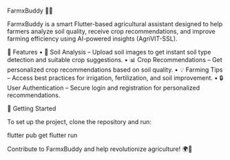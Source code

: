 FarmxBuddy 🌾🌱

FarmxBuddy is a smart Flutter-based agricultural assistant designed to help farmers analyze soil quality, receive crop recommendations, and improve farming efficiency using AI-powered insights (AgriVIT-SSL).

🌟 Features
	•	📸 Soil Analysis – Upload soil images to get instant soil type detection and suitable crop suggestions.
	•	📊 Crop Recommendations – Get personalized crop recommendations based on soil quality.
	•	💡 Farming Tips – Access best practices for irrigation, fertilization, and soil improvement.
	•	🔒 User Authentication – Secure login and registration for personalized recommendations.

🚀 Getting Started

To set up the project, clone the repository and run:

flutter pub get
flutter run


Contribute to FarmxBuddy and help revolutionize agriculture! 🌍🚜
